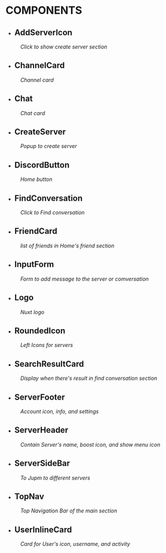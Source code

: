 # COMPONENTS

- ## **AddServerIcon**
 
$~~~~~~~~~~$_Click to show create server section_

- ## **ChannelCard**

$~~~~~~~~~~$_Channel card_

- ## **Chat**

$~~~~~~~~~~$_Chat card_

- ## **CreateServer**

$~~~~~~~~~~$_Popup to create server_

- ## **DiscordButton**

$~~~~~~~~~~$_Home button_

- ## **FindConversation**

$~~~~~~~~~~$_Click to Find conversation_

- ## **FriendCard**

$~~~~~~~~~~$_list of friends in Home's friend section_

- ## **InputForm**

$~~~~~~~~~~$_Form to add message to the server or comversation_

- ## **Logo**

$~~~~~~~~~~$_Nuxt logo_

- ## **RoundedIcon**

$~~~~~~~~~~$_Left Icons for servers_

- ## **SearchResultCard**

$~~~~~~~~~~$_Display when there's result in find conversation section_

- ## **ServerFooter**

$~~~~~~~~~~$_Account icon, info, and settings_

- ## **ServerHeader**

$~~~~~~~~~~$_Contain Server's name, boost icon, and show menu icon_

- ## **ServerSideBar**

$~~~~~~~~~~$_To Jupm to different servers_

- ## **TopNav**

$~~~~~~~~~~$_Top Navigation Bar of the main section_

- ## **UserInlineCard**

$~~~~~~~~~~$_Card for User's icon, username, and activity_
